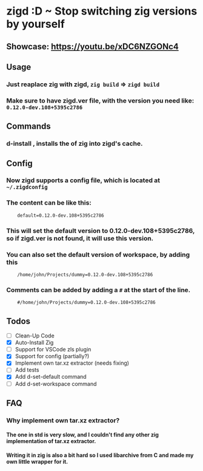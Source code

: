 # zigd :D ~ Stop switching zig versions by yourself

## Showcase: https://youtu.be/xDC6NZGONc4

## Usage

### Just reaplace zig with zigd, `zig build` => `zigd build`
### Make sure to have zigd.ver file, with the version you need like: `0.12.0-dev.108+5395c2786`

## Commands

### d-install <Version>, installs the <Version> of zig into zigd's cache.


## Config

### Now zigd supports a config file, which is located at `~/.zigdconfig`
### The content can be like this:
```
    default=0.12.0-dev.108+5395c2786
```
### This will set the default version to 0.12.0-dev.108+5395c2786, so if zigd.ver is not found, it will use this version.
### You can also set the default version of workspace, by adding this
```
    /home/john/Projects/dummy=0.12.0-dev.108+5395c2786
```
### Comments can be added by adding a `#` at the start of the line.
```
    #/home/john/Projects/dummy=0.12.0-dev.108+5395c2786
```
## Todos

- [ ] Clean-Up Code
- [x] Auto-Install Zig
- [ ] Support for VSCode zls plugin
- [x] Support for config (partially?)
- [x] Implement own tar.xz extractor (needs fixing)
- [ ] Add tests
- [x] Add d-set-default command
- [ ] Add d-set-workspace command

## FAQ

### Why implement own tar.xz extractor?
#### The one in std is very slow, and I couldn't find any other zig implementation of tar.xz extractor.
#### Writing it in zig is also a bit hard so I used libarchive from C and made my own little wrapper for it.